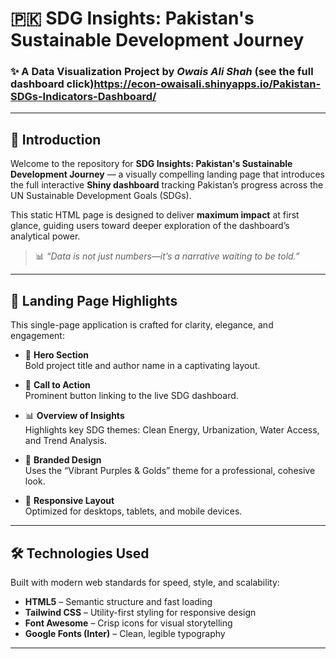  # 🇵🇰 SDG Insights: Pakistan's Sustainable Development Journey  
### ✨ A Data Visualization Project by *Owais Ali Shah* (see the full dashboard click)https://econ-owaisali.shinyapps.io/Pakistan-SDGs-Indicators-Dashboard/

---

## 🌟 Introduction

Welcome to the repository for **SDG Insights: Pakistan's Sustainable Development Journey** — a visually compelling landing page that introduces the full interactive **Shiny dashboard** tracking Pakistan’s progress across the UN Sustainable Development Goals (SDGs).

This static HTML page is designed to deliver **maximum impact** at first glance, guiding users toward deeper exploration of the dashboard’s analytical power.

> 📊 *“Data is not just numbers—it’s a narrative waiting to be told.”*

---

## 🚀 Landing Page Highlights

This single-page application is crafted for clarity, elegance, and engagement:

- 🌟 **Hero Section**  
  Bold project title and author name in a captivating layout.

- 🔗 **Call to Action**  
  Prominent button linking to the live SDG dashboard.

- 📊 **Overview of Insights**  
  Highlights key SDG themes: Clean Energy, Urbanization, Water Access, and Trend Analysis.

- 🎨 **Branded Design**  
  Uses the “Vibrant Purples & Golds” theme for a professional, cohesive look.

- 📱 **Responsive Layout**  
  Optimized for desktops, tablets, and mobile devices.

---

## 🛠️ Technologies Used

Built with modern web standards for speed, style, and scalability:

- **HTML5** – Semantic structure and fast loading  
- **Tailwind CSS** – Utility-first styling for responsive design  
- **Font Awesome** – Crisp icons for visual storytelling  
- **Google Fonts (Inter)** – Clean, legible typography

---

  
